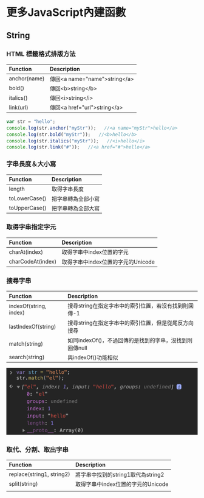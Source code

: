 # 更多JavaScript內建函數

## String

### HTML 標籤格式排版方法

| Function | Description |
| :--- | :--- |
| anchor\(name\) | 傳回&lt;a name="name"&gt;string&lt;/a&gt; |
| bold\(\) | 傳回&lt;b&gt;string&lt;/b&gt; |
| italics\(\) | 傳回&lt;i&gt;string&lt;/i&gt; |
| link\(url\) | 傳回&lt;a href="url"&gt;string&lt;/a&gt; |

```javascript
var str = "hello";
console.log(str.anchor("myStr"));   //<a name="myStr">hello</a>
console.log(str.bold("myStr"));   //<b>hello</b>
console.log(str.italics("myStr"));   //<i>hello</i>
console.log(str.link("#"));   //<a href="#">hello</a>
```

### 字串長度＆大小寫

| Function | Description |
| :--- | :--- |
| length | 取得字串長度 |
| toLowerCase\(\) | 把字串轉為全部小寫 |
| toUpperCase\(\) | 把字串轉為全部大寫 |

### 取得字串指定字元

| Function | Description |
| :--- | :--- |
| charAt\(index\) | 取得字串中index位置的字元 |
| charCodeAt\(index\) | 取得字串中index位置的字元的Unicode |

### 搜尋字串

| Function | Description |
| :--- | :--- |
| indexOf\(string, index\) | 搜尋string在指定字串中的索引位置，若沒有找到則回傳-1 |
| lastIndexOf\(string\) | 搜尋string在指定字串中的索引位置，但是從尾反方向搜尋 |
| match\(string\) | 如同indexOf\(\)，不過回傳的是找到的字串，沒找到則回傳null |
| search\(string\) | 與indexOf\(\)功能相似 |

![match\(\) &#x7D50;&#x679C;&#x7BC4;&#x4F8B;](../.gitbook/assets/image%20%287%29.png)

### 取代、分割、取出字串

| Function | Description |
| :--- | :--- |
| replace\(string1, string2\) | 將字串中找到的string1取代為string2 |
| split\(string\) | 取得字串中index位置的字元的Unicode |
|  |  |



